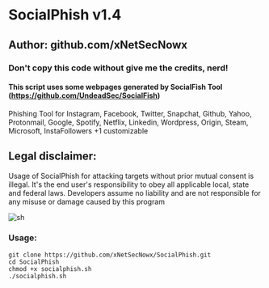 # SocialPhish v1.4
## Author: github.com/xNetSecNowx
### Don't copy this code without give me the credits, nerd! 
#### This script uses some webpages generated by SocialFish Tool (https://github.com/UndeadSec/SocialFish)


Phishing Tool for Instagram, Facebook, Twitter, Snapchat, Github, Yahoo, Protonmail, Google, Spotify, Netflix, Linkedin, Wordpress, Origin, Steam, Microsoft, InstaFollowers +1 customizable

## Legal disclaimer:
Usage of SocialPhish for attacking targets without prior mutual consent is illegal. It's the end user's responsibility to obey all applicable local, state and federal laws. Developers assume no liability and are not responsible for any misuse or damage caused by this program 

![sh](https://image.ibb.co/dQJCeJ/Kazam_screenshot_00000.png)

### Usage:
```
git clone https://github.com/xNetSecNowx/SocialPhish.git
cd SocialPhish
chmod +x socialphish.sh
./socialphish.sh

